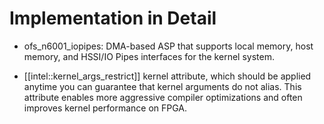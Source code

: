 # Implementation in Detail

* ofs_n6001_iopipes: DMA-based ASP that supports local memory, host memory, and HSSI/IO Pipes interfaces for the kernel system.

* [[intel::kernel_args_restrict]] kernel attribute, which should be applied anytime you can guarantee that kernel arguments do not alias. This attribute enables more aggressive compiler optimizations and often improves kernel performance on FPGA.